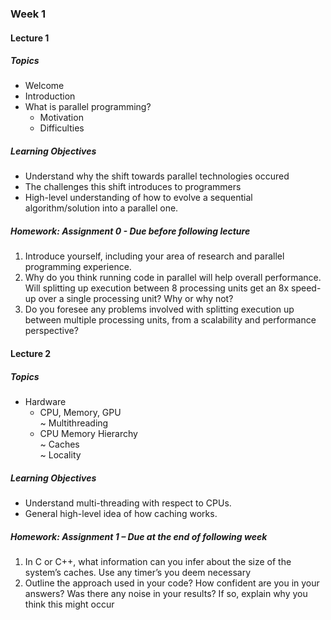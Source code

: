 ### Week 1

#### Lecture 1

##### Topics
* Welcome
* Introduction 
* What is parallel programming?
  - Motivation
  - Difficulties

##### Learning Objectives
* Understand why the shift towards parallel technologies occured
* The challenges this shift introduces to programmers
* High-level understanding of how to evolve a sequential algorithm/solution into a parallel one. 

##### Homework: Assignment 0 - Due before following lecture
1.  Introduce yourself, including your area of research and parallel programming experience.
2.	Why do you think running code in parallel will help overall performance. Will splitting up execution between 8 processing units get an 8x speed-up over a single processing unit? Why or why not?
3.	Do you foresee any problems involved with splitting execution up between multiple processing units, from a scalability and performance perspective?

#### Lecture 2

##### Topics
* Hardware
  * CPU, Memory, GPU  
    ~ Multithreading
  * CPU Memory Hierarchy    
    ~ Caches  
    ~ Locality

##### Learning Objectives
* Understand multi-threading with respect to CPUs.
* General high-level idea of how caching works. 

##### Homework: Assignment 1 – Due at the end of following week
1.  In C or C++, what information can you infer about the size of the system’s caches. Use any timer’s you deem necessary
2.	Outline the approach used in your code? How confident are you in your answers? Was there any noise in your results? If so, explain why you think this might occur

